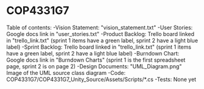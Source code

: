 # COP4331G7
Table of contents:
-Vision Statement: "vision_statement.txt"
-User Stories: Google docs link in "user_stories.txt"
-Product Backlog: Trello board linked in "trello_link.txt" (sprint 1 items have a green label, sprint 2 have a light blue label)
-Sprint Backlog: Trello board linked in "trello_link.txt" (sprint 1 items have a green label, sprint 2 have a light blue label)
-Burndown Chart: Google docs link in "Burndown Charts" (sprint 1 is the first spreadsheet page, sprint 2 is on page 2)
-Design Documents: "UML_Diagram.png" Image of the UML source class diagram
-Code: COP4331G7/COP4331G7_Unity_Source/Assets/Scripts/*.cs
-Tests: None yet